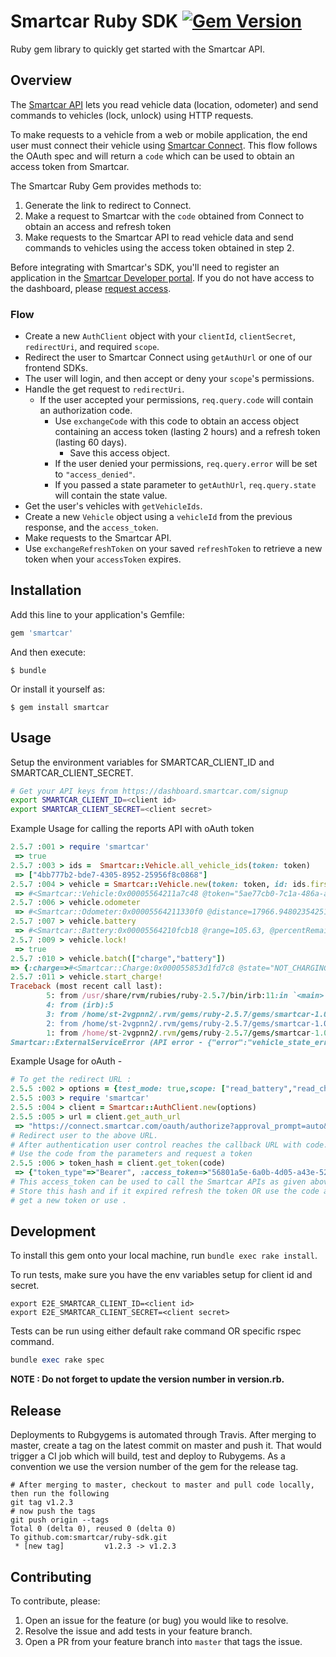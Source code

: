 
# Smartcar Ruby SDK [![Gem Version][gem-url]][gem-image]

Ruby gem library to quickly get started with the Smartcar API.

## Overview

The [Smartcar API](https://smartcar.com/docs) lets you read vehicle data
(location, odometer) and send commands to vehicles (lock, unlock) using HTTP requests.

To make requests to a vehicle from a web or mobile application, the end user
must connect their vehicle using
[Smartcar Connect](https://smartcar.com/docs/api#smartcar-connect).
This flow follows the OAuth spec and will return a `code` which can be used to
obtain an access token from Smartcar.

The Smartcar Ruby Gem provides methods to:

1. Generate the link to redirect to Connect.
2. Make a request to Smartcar with the `code` obtained from Connect to obtain an
   access and refresh token
3. Make requests to the Smartcar API to read vehicle data and send commands to
   vehicles using the access token obtained in step 2.

Before integrating with Smartcar's SDK, you'll need to register an application
in the [Smartcar Developer portal](https://developer.smartcar.com). If you do
not have access to the dashboard, please
[request access](https://smartcar.com/subscribe).

### Flow

- Create a new `AuthClient` object with your `clientId`, `clientSecret`,
  `redirectUri`, and required `scope`.
- Redirect the user to Smartcar Connect using `getAuthUrl` or one
  of our frontend SDKs.
- The user will login, and then accept or deny your `scope`'s permissions.
- Handle the get request to `redirectUri`.
  - If the user accepted your permissions, `req.query.code` will contain an
    authorization code.
    - Use `exchangeCode` with this code to obtain an access object
      containing an access token (lasting 2 hours) and a refresh token
      (lasting 60 days).
      - Save this access object.
    - If the user denied your permissions, `req.query.error` will be set
      to `"access_denied"`.
    - If you passed a state parameter to `getAuthUrl`, `req.query.state` will
      contain the state value.
- Get the user's vehicles with `getVehicleIds`.
- Create a new `Vehicle` object using a `vehicleId` from the previous response,
  and the `access_token`.
- Make requests to the Smartcar API.
- Use `exchangeRefreshToken` on your saved `refreshToken` to retrieve a new token
  when your `accessToken` expires.

## Installation

Add this line to your application's Gemfile:

```ruby
gem 'smartcar'
```

And then execute:

    $ bundle

Or install it yourself as:

    $ gem install smartcar

## Usage

Setup the environment variables for SMARTCAR_CLIENT_ID and SMARTCAR_CLIENT_SECRET.
```bash
# Get your API keys from https://dashboard.smartcar.com/signup
export SMARTCAR_CLIENT_ID=<client id>
export SMARTCAR_CLIENT_SECRET=<client secret>
```

Example Usage for calling the reports API with oAuth token
```ruby
2.5.7 :001 > require 'smartcar'
 => true
2.5.7 :003 > ids =  Smartcar::Vehicle.all_vehicle_ids(token: token)
 => ["4bb777b2-bde7-4305-8952-25956f8c0868"]
2.5.7 :004 > vehicle = Smartcar::Vehicle.new(token: token, id: ids.first)
 => #<Smartcar::Vehicle:0x00005564211a7c48 @token="5ae77cb0-7c1a-486a-ac20-00c76d2fd1aa", @id="4bb777b2-bde7-4305-8952-25956f8c0868", @unit_system="imperial">
2.5.7 :006 > vehicle.odometer
 => #<Smartcar::Odometer:0x00005564211330f0 @distance=17966.94802354251, @meta={"date"=>"Fri, 12 Jun 2020 06:04:32 GMT", "content-type"=>"application/json; charset=utf-8", "content-length"=>"30", "connection"=>"keep-alive", "access-control-allow-origin"=>"*", "sc-data-age"=>"2020-06-12T06:04:28.843Z", "sc-unit-system"=>"imperial", "sc-request-id"=>"3c447e9e-4cf7-43cb-b688-fba8db3d3582"}>
2.5.7 :007 > vehicle.battery
 => #<Smartcar::Battery:0x00005564210fcb18 @range=105.63, @percentRemaining=0.98, @meta={"date"=>"Fri, 12 Jun 2020 06:04:44 GMT", "content-type"=>"application/json; charset=utf-8", "content-length"=>"40", "connection"=>"keep-alive", "access-control-allow-origin"=>"*", "sc-data-age"=>"2020-06-12T06:04:28.843Z", "sc-unit-system"=>"imperial", "sc-request-id"=>"455ed4b0-b768-4961-86d7-436ad71cf0fa"}>
2.5.7 :009 > vehicle.lock!
 => true
2.5.7 :010 > vehicle.batch(["charge","battery"])
=> {:charge=>#<Smartcar::Charge:0x000055853d1fd7c8 @state="NOT_CHARGING", @isPluggedIn=false, @meta={"sc-data-age"=>"2020-06-12T06:18:50.581Z"}>, :battery=>#<Smartcar::Battery:0x000055853d1fd638 @range=105.63, @percentRemaining=0.98, @meta={"sc-data-age"=>"2020-06-12T06:18:50.581Z", "sc-unit-system"=>"imperial"}>}
2.5.7 :011 > vehicle.start_charge!
Traceback (most recent call last):
        5: from /usr/share/rvm/rubies/ruby-2.5.7/bin/irb:11:in `<main>'
        4: from (irb):5
        3: from /home/st-2vgpnn2/.rvm/gems/ruby-2.5.7/gems/smartcar-1.0.0/lib/smartcar/vehicle.rb:118:in `start_charge!'
        2: from /home/st-2vgpnn2/.rvm/gems/ruby-2.5.7/gems/smartcar-1.0.0/lib/smartcar/vehicle.rb:290:in `start_or_stop_charge!'
        1: from /home/st-2vgpnn2/.rvm/gems/ruby-2.5.7/gems/smartcar-1.0.0/lib/smartcar/base.rb:39:in `block (2 levels) in <class:Base>'
Smartcar::ExternalServiceError (API error - {"error":"vehicle_state_error","message":"Charging plug is not connected to the vehicle.","code":"VS_004"})

```

Example Usage for oAuth -
```ruby
# To get the redirect URL :
2.5.5 :002 > options = {test_mode: true,scope: ["read_battery","read_charge","read_fuel","read_location","control_security","read_odometer","read_tires","read_vin","read_vehicle_info"],flags: ["country:DE"]}
2.5.5 :003 > require 'smartcar'
2.5.5 :004 > client = Smartcar::AuthClient.new(options)
2.5.5 :005 > url = client.get_auth_url
 => "https://connect.smartcar.com/oauth/authorize?approval_prompt=auto&client_id=<client id>&mode=test&redirect_uri=http%3A%2F%2Flocalhost%3A8000%2Fcallback&response_type=code&scope=read_battery+read_charge+read_fuel+read_location+control_security+read_odometer+read_tires+read_vin+read_vehicle_info&flags=country%3ADE"
# Redirect user to the above URL.
# After authentication user control reaches the callback URL with code.
# Use the code from the parameters and request a token
2.5.5 :006 > token_hash = client.get_token(code)
 => {"token_type"=>"Bearer", :access_token=>"56801a5e-6a0b-4d05-a43e-52a4d5e6648f", :refresh_token=>"4f46e7e4-28c5-47b3-ba8d-7dcef73d05dd", :expires_at=>1577875279}
# This access_token can be used to call the Smartcar APIs as given above.
# Store this hash and if it expired refresh the token OR use the code again to
# get a new token or use .
```

## Development

To install this gem onto your local machine, run `bundle exec rake install`.

To run tests, make sure you have the env variables setup for client id and secret.
```shell
export E2E_SMARTCAR_CLIENT_ID=<client id>
export E2E_SMARTCAR_CLIENT_SECRET=<client secret>
```

Tests can be run using either default rake command OR specific rspec command.
```ruby
bundle exec rake spec
```

**NOTE : Do not forget to update the version number in version.rb.**

## Release

Deployments to Rubgygems is automated through Travis. After merging to master, create a tag on the latest commit on master and push it. That would trigger a CI job which will build, test and deploy to Rubygems. As a convention we use the version number of the gem for the release tag.

```
# After merging to master, checkout to master and pull code locally, then run the following
git tag v1.2.3
# now push the tags
git push origin --tags
Total 0 (delta 0), reused 0 (delta 0)
To github.com:smartcar/ruby-sdk.git
 * [new tag]         v1.2.3 -> v1.2.3
```


## Contributing

To contribute, please:

1. Open an issue for the feature (or bug) you would like to resolve.
2. Resolve the issue and add tests in your feature branch.
3. Open a PR from your feature branch into `master` that tags the issue.

[gem-image]: https://badge.fury.io/rb/smartcar
[gem-url]: https://badge.fury.io/rb/smartcar.svg

